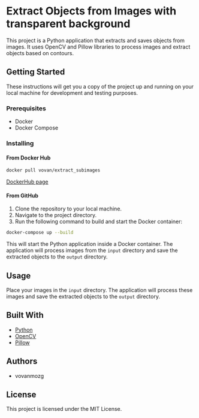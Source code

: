 # Extract Objects from Images with transparent background

This project is a Python application that extracts and saves objects from 
images. It uses OpenCV and Pillow libraries to process images and extract 
objects based on contours.

## Getting Started

These instructions will get you a copy of the project up and running on your local machine for development and testing purposes.

### Prerequisites

- Docker
- Docker Compose

### Installing

#### From Docker Hub

```bash
docker pull vovan/extract_subimages
```

[DockerHub page](https://hub.docker.com/r/vovan/extract_subimages)

#### From GitHub

1. Clone the repository to your local machine.
2. Navigate to the project directory.
3. Run the following command to build and start the Docker container:

```bash
docker-compose up --build
```

This will start the Python application inside a Docker container. The 
application will process images from the `input` directory and save the 
extracted objects to the `output` directory.

## Usage

Place your images in the `input` directory. The application will process these 
images and save the extracted objects to the `output` directory.

## Built With

- [Python](https://www.python.org/)
- [OpenCV](https://opencv.org/)
- [Pillow](https://pillow.readthedocs.io/en/stable/)

## Authors

- vovanmozg

## License

This project is licensed under the MIT License.
